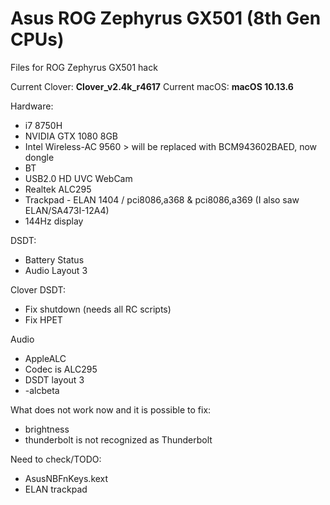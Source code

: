 # Asus ROG Zephyrus GX501 (8th Gen CPUs)
Files for ROG Zephyrus GX501 hack

Current Clover: **Clover_v2.4k_r4617**
Current macOS: **macOS 10.13.6**

Hardware:
- i7 8750H
- NVIDIA GTX 1080 8GB
- Intel Wireless-AC 9560 > will be replaced with BCM943602BAED, now dongle
- BT
- USB2.0 HD UVC WebCam
- Realtek ALC295
- Trackpad - ELAN 1404 / pci8086,a368 & pci8086,a369 (I also saw ELAN/SA473I-12A4)
- 144Hz display

DSDT:
- Battery Status
- Audio Layout 3

Clover DSDT:
- Fix shutdown (needs all RC scripts)
- Fix HPET

Audio
- AppleALC
- Codec is ALC295
- DSDT layout 3
- -alcbeta

What does not work now and it is possible to fix:
- brightness
- thunderbolt is not recognized as Thunderbolt

Need to check/TODO:
- A﻿susNBFnKeys.kex﻿t﻿
- ELAN trackpad
